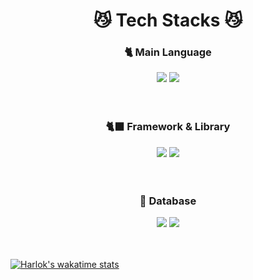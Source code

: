 <div align="center">
  
  # 😼 Tech Stacks 😼

  
  ### 🐈 Main Language
  <img src="https://img.shields.io/badge/Javascript-F7DF1E?style=for-the-badge&logo=javascript&logoColor=white"/>
  <img src="https://img.shields.io/badge/Typescript-3178C6?style=for-the-badge&logo=typescript&logoColor=white"/>
  <br/>
  <br/>
  <br/>
  
  
  ### 🐈‍⬛ Framework & Library
  <img src="https://img.shields.io/badge/Nest.js-000000?style=for-the-badge&logo=nestjs&logoColor=E0234E">
  <img src="https://img.shields.io/badge/Express-000000?style=for-the-badge&logo=express&logoColor=white">
  <br/>
  <br/>
  <br/>
  
  
  ### 🐘 Database
  <img src="https://img.shields.io/badge/Postgre-4169E1?style=for-the-badge&logo=postgresql&logoColor=white">
  <img src="https://img.shields.io/badge/Maria-1F305F?style=for-the-badge&logo=mariadb&logoColor=white">
  <br/>
  <br/>
  <br/>
  
</div>

[![Harlok's wakatime stats](https://github-readme-stats.vercel.app/api/wakatime?username=koh1260@naver.com )](https://github.com/anuraghazra/github-readme-stats)
